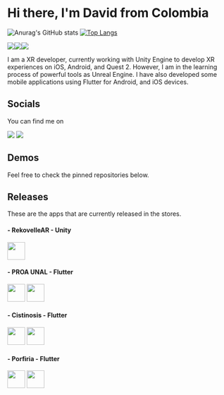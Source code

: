 # Hi there, I'm David from Colombia
![Anurag's GitHub stats](https://github-readme-stats.vercel.app/api?username=batiacosta&show_icons=true&theme=algolia)
[![Top Langs](https://github-readme-stats.vercel.app/api/top-langs/?username=batiacosta&layout=compact)](https://github.com/anuraghazra/github-readme-stats)

<img src="https://img.shields.io/badge/unity-%23000000.svg?style=for-the-badge&logo=unity&logoColor=white"/><img src="https://img.shields.io/badge/unrealengine-%23313131.svg?style=for-the-badge&logo=unrealengine&logoColor=white" /><img src="https://img.shields.io/badge/Flutter-%2302569B.svg?style=for-the-badge&logo=Flutter&logoColor=white" />

I am a XR developer, currently working with Unity Engine to develop XR experiences on iOS, Android, and Quest 2. However, I am in the learning process of powerful tools as Unreal Engine. I have also developed some mobile applications using Flutter for Android, and iOS devices.

## Socials
You can find me on

<a href="https://www.linkedin.com/in/david-acosta-laverde/"><img src="https://img.shields.io/badge/linkedin-%230077B5.svg?style=for-the-badge&logo=linkedin&logoColor=white"/></a>
<a href="https://www.youtube.com/channel/UClo1ePvAIPcpUTLKwMgalBA"><img src="https://img.shields.io/badge/YouTube-%23FF0000.svg?style=for-the-badge&logo=YouTube&logoColor=white"/></a>

## Demos
Feel free to check the pinned repositories below.

## Releases
These are the apps that are currently released in the stores.

#### - RekovelleAR - Unity
<a href="https://apps.apple.com/tt/app/rekovelle-mixed-reality-lapd/id1537947706"><img src="https://developer.apple.com/assets/elements/badges/download-on-the-app-store.svg" height="40px"/></a>
#### - PROA UNAL - Flutter
<a href="https://play.google.com/store/apps/details?id=co.edu.unal.proaunal&hl=en&gl=US"><img src="https://lh3.googleusercontent.com/RyLoNcOmb91IxHIP9NWfC82chbsCsT-5R25efns1FmuM8xz6znE4CRjIEBosZ1FH2xG1UqH6Axyp-vPFnm4sazbrsaB-S0QT_cN9uWU9UKoSQYCjYQ=s0" height="40px"/></a> <a href="https://apps.apple.com/ma/app/proa-unal/id1587700097"><img src="https://developer.apple.com/assets/elements/badges/download-on-the-app-store.svg" height="40px"/></a>
#### - Cistinosis - Flutter
<a href="https://play.google.com/store/apps/details?id=com.recordati.cistinosismobile&hl=es_GT"><img src="https://lh3.googleusercontent.com/RyLoNcOmb91IxHIP9NWfC82chbsCsT-5R25efns1FmuM8xz6znE4CRjIEBosZ1FH2xG1UqH6Axyp-vPFnm4sazbrsaB-S0QT_cN9uWU9UKoSQYCjYQ=s0" height="40px"/></a> <a href="https://apps.apple.com/co/app/cistinosis/id1664453687?l=en"><img src="https://developer.apple.com/assets/elements/badges/download-on-the-app-store.svg" height="40px"/></a>
#### - Porfiria - Flutter
<a href="https://play.google.com/store/apps/details?id=com.recordati.porfiria"><img src="https://lh3.googleusercontent.com/RyLoNcOmb91IxHIP9NWfC82chbsCsT-5R25efns1FmuM8xz6znE4CRjIEBosZ1FH2xG1UqH6Axyp-vPFnm4sazbrsaB-S0QT_cN9uWU9UKoSQYCjYQ=s0" height="40px"/></a> <a href="https://apps.apple.com/co/app/porfiria/id1667279747?l=en"><img src="https://developer.apple.com/assets/elements/badges/download-on-the-app-store.svg" height="40px"/></a>

